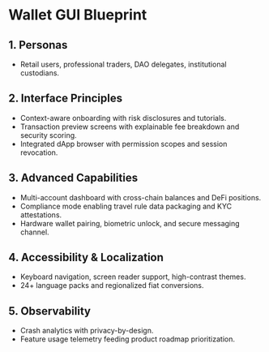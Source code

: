 # Wallet GUI Blueprint

## 1. Personas
- Retail users, professional traders, DAO delegates, institutional custodians.

## 2. Interface Principles
- Context-aware onboarding with risk disclosures and tutorials.
- Transaction preview screens with explainable fee breakdown and security scoring.
- Integrated dApp browser with permission scopes and session revocation.

## 3. Advanced Capabilities
- Multi-account dashboard with cross-chain balances and DeFi positions.
- Compliance mode enabling travel rule data packaging and KYC attestations.
- Hardware wallet pairing, biometric unlock, and secure messaging channel.

## 4. Accessibility & Localization
- Keyboard navigation, screen reader support, high-contrast themes.
- 24+ language packs and regionalized fiat conversions.

## 5. Observability
- Crash analytics with privacy-by-design.
- Feature usage telemetry feeding product roadmap prioritization.
